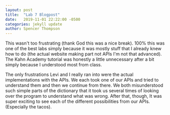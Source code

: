 ```yaml
---
layout: post
title:  "Lab 7 Blogpost"
date:   2019-11-01 22:22:00 -0500
categories: jekyll update
author: Spencer Thompson
---
```

This wasn't too frustrating (thank God this was a nice break).  100% this was one of the best labs simply because it was mostly stuff that I already knew how to do (the actual website making part not APIs I'm not that advanced).  The Kahn Academy tutorial was honestly a little unnecessary after a bit simply because I understood most from class.

The only frustrations Levi and I really ran into were the actual implementations with the APIs.  We each took one of our APIs and tried to understand them and then we continue from there.  We both misunderstood such simple parts of the dictionary that it took us several times of looking over the program to understand what was wrong.  After that, though, It was super exciting to see each of the different possibilities from our APIs.  (Especially the tacos).
